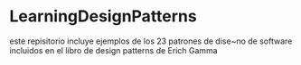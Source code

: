 # LearningDesignPatterns

este repisitorio incluye ejemplos de los 23 patrones de dise~no de software incluidos en el libro de design patterns de Erich Gamma
